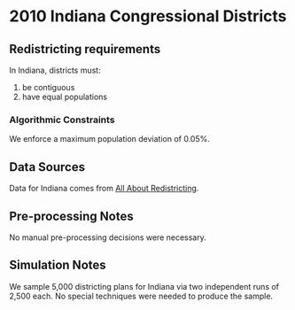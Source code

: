 # 2010 Indiana Congressional Districts

## Redistricting requirements
In Indiana, districts must:

1. be contiguous
1. have equal populations


### Algorithmic Constraints
We enforce a maximum population deviation of 0.05%.

## Data Sources
Data for Indiana comes from [All About Redistricting](https://redistricting.lls.edu/state/indiana/?cycle=2010&level=Congress&startdate=2011-05-10).

## Pre-processing Notes
No manual pre-processing decisions were necessary.

## Simulation Notes
We sample 5,000 districting plans for Indiana via two independent runs of 2,500 each.
No special techniques were needed to produce the sample.
